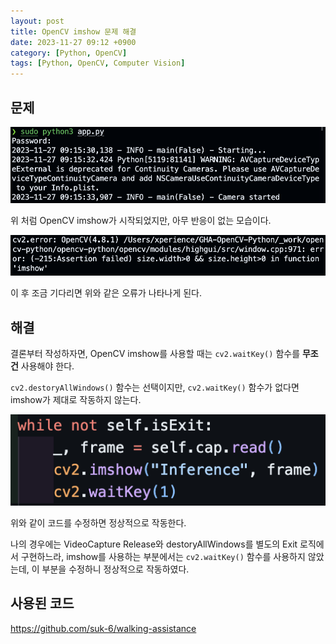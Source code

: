 ```yaml
---
layout: post
title: OpenCV imshow 문제 해결
date: 2023-11-27 09:12 +0900
category: [Python, OpenCV]
tags: [Python, OpenCV, Computer Vision]
---
```


## 문제

![OpenCV imshow가 시작됨](assets/img/posts/231127-1.png)

위 처럼 OpenCV imshow가 시작되었지만, 아무 반응이 없는 모습이다.

![OpenCV 오류](assets/img/posts/231127-2.png)

이 후 조금 기다리면 위와 같은 오류가 나타나게 된다.

## 해결

결론부터 작성하자면, OpenCV imshow를 사용할 때는 `cv2.waitKey()` 함수를 **무조건** 사용해야 한다.

`cv2.destoryAllWindows()` 함수는 선택이지만, `cv2.waitKey()` 함수가 없다면 imshow가 제대로 작동하지 않는다.

![수정된 코드](assets/img/posts/231127-3.png)

위와 같이 코드를 수정하면 정상적으로 작동한다.

나의 경우에는 VideoCapture Release와 destoryAllWindows를 별도의 Exit 로직에서 구현하느라, imshow를 사용하는 부분에서는 `cv2.waitKey()` 함수를 사용하지 않았는데, 이 부분을 수정하니 정상적으로 작동하였다.

## 사용된 코드

<https://github.com/suk-6/walking-assistance>
